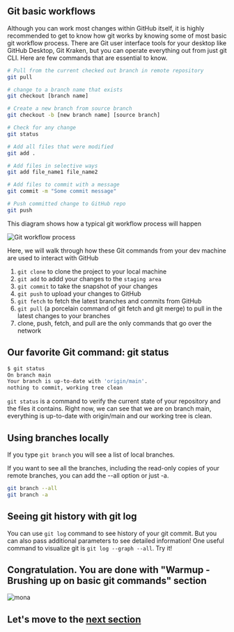 ## Git basic workflows 

Although you can work most changes within GitHub itself, it is highly recommended to get to know how git works by knowing some of most basic git workflow process. There are Git user interface tools for your desktop like GitHub Desktop, Git Kraken, but you can operate everything out from just git CLI. Here are few commands that are essential to know.

```sh
# Pull from the current checked out branch in remote repository
git pull

# change to a branch name that exists
git checkout [branch name] 

# Create a new branch from source branch
git checkout -b [new branch name] [source branch] 

# Check for any change
git status

# Add all files that were modified
git add .

# Add files in selective ways
git add file_name1 file_name2

# Add files to commit with a message
git commit -m "Some commit message"

# Push committed change to GitHub repo
git push
```

This diagram shows how a typical git workflow process will happen

![Git workflow process](https://user-images.githubusercontent.com/5396174/187011624-4f74b7a6-4783-4d72-a70a-f39f13aa0a24.png)

Here, we will walk through how these Git commands from your dev machine are used to interact with GitHub

1. `git clone` to clone the project to your local machine
2. `git add` to addd your changes to the `staging area`
3. `git commit` to take the snapshot of your changes
4. `git push` to upload your changes to GitHub
5. `git fetch` to fetch the latest branches and commits from GitHub
6. `git pull` (a porcelain command of git fetch and git merge) to pull in the latest changes to your branches
7. clone, push, fetch, and pull are the only commands that go over the network

## Our favorite Git command: git status
```sh
$ git status
On branch main
Your branch is up-to-date with 'origin/main'.
nothing to commit, working tree clean
```

`git status` is a command to verify the current state of your repository and the files it contains. Right now, we can see that we are on branch main, everything is up-to-date with origin/main and our working tree is clean.

## Using branches locally

If you type `git branch` you will see a list of local branches.

If you want to see all the branches, including the read-only copies of your remote branches, you can add the --all option or just -a.

```sh
git branch --all
git branch -a
```

## Seeing git history with git log

You can use `git log` command to see history of your git commit. But you can also pass additional parameters to see detailed information! One useful command to visualize git is `git log --graph --all`. Try it!

## Congratulation. You are done with "Warmup - Brushing up on basic git commands" section

![mona](https://user-images.githubusercontent.com/5396174/187010589-a9cbdd9f-f9eb-4e3b-bac0-4abeb8714e8d.png) 

## Let's move to the [next section](3_Undoing_Git_Commit.md)
